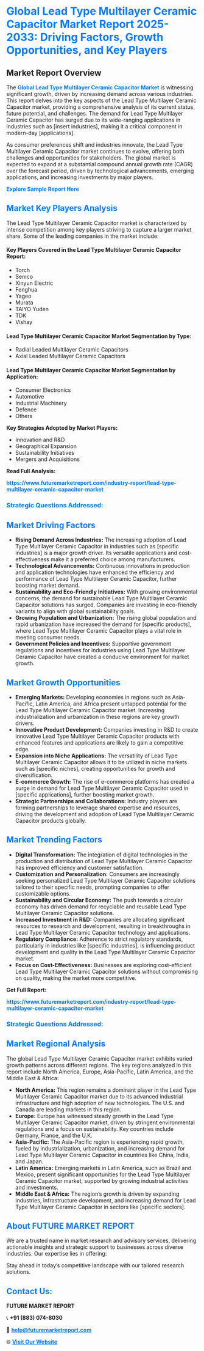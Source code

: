 <h1 style="color: #007BFF;">Global Lead Type Multilayer Ceramic Capacitor Market Report 2025-2033: Driving Factors, Growth Opportunities, and Key Players</h1>

<section id="overview">
<h2>Market Report Overview</h2>
<p>The <a href="https://www.futuremarketreport.com/industry-report/lead-type-multilayer-ceramic-capacitor-market" style="color: #007BFF; text-decoration: none;"><strong>Global Lead Type Multilayer Ceramic Capacitor Market</strong></a> is witnessing significant growth, driven by increasing demand across various industries. This report delves into the key aspects of the Lead Type Multilayer Ceramic Capacitor market, providing a comprehensive analysis of its current status, future potential, and challenges. The demand for Lead Type Multilayer Ceramic Capacitor has surged due to its wide-ranging applications in industries such as [insert industries], making it a critical component in modern-day [applications].</p>
<p>As consumer preferences shift and industries innovate, the Lead Type Multilayer Ceramic Capacitor market continues to evolve, offering both challenges and opportunities for stakeholders. The global market is expected to expand at a substantial compound annual growth rate (CAGR) over the forecast period, driven by technological advancements, emerging applications, and increasing investments by major players.</p>
</section>

<section id="overview">
<p><a href="https://www.futuremarketreport.com/request-sample/reportId=75788" style="color: #007BFF; text-decoration: none;"><strong>Explore Sample Report Here</strong></a></p>
</section>

<section id="key-players">
<h2 style="color: #007BFF;">Market Key Players Analysis</h2>
<p>The Lead Type Multilayer Ceramic Capacitor market is characterized by intense competition among key players striving to capture a larger market share. Some of the leading companies in the market include:</p>
<h4>Key Players Covered in the Lead Type Multilayer Ceramic Capacitor Report:</h4>
<ul><li>Torch</li><li>Semco</li><li>Xinyun Electric</li><li>Fenghua</li><li>Yageo</li><li>Murata</li><li>TAIYO Yuden</li><li>TDK</li><li>Vishay</li></ul>
<h4>Lead Type Multilayer Ceramic Capacitor Market Segmentation by Type:</h4>
<ul><li>Radial Leaded Multilayer Ceramic Capacitors</li><li>Axial Leaded Multilayer Ceramic Capacitors</li></ul>

<h4>Lead Type Multilayer Ceramic Capacitor Market Segmentation by Application:</h4>
<ul><li>Consumer Electronics</li><li>Automotive</li><li>Industrial Machinery</li><li>Defence</li><li>Others</li></ul>
<p><strong>Key Strategies Adopted by Market Players:</strong></p>
<ul>
<li>Innovation and R&D</li>
<li>Geographical Expansion</li>
<li>Sustainability Initiatives</li>
<li>Mergers and Acquisitions</li>
</ul>
</section>

<section>
<p><strong>Read Full Analysis: </strong></p><a href="https://www.futuremarketreport.com/industry-report/lead-type-multilayer-ceramic-capacitor-market" style="color: #007BFF; text-decoration: none;"><strong>https://www.futuremarketreport.com/industry-report/lead-type-multilayer-ceramic-capacitor-market</strong></a>
<h3 style="color: #007BFF;">Strategic Questions Addressed:</h3>
</section>

<section id="driving-factors">
<h2 style="color: #007BFF;">Market Driving Factors</h2>
<ul>
<li><strong>Rising Demand Across Industries:</strong> The increasing adoption of Lead Type Multilayer Ceramic Capacitor in industries such as [specific industries] is a major growth driver. Its versatile applications and cost-effectiveness make it a preferred choice among manufacturers.</li>
<li><strong>Technological Advancements:</strong> Continuous innovations in production and application technologies have enhanced the efficiency and performance of Lead Type Multilayer Ceramic Capacitor, further boosting market demand.</li>
<li><strong>Sustainability and Eco-Friendly Initiatives:</strong> With growing environmental concerns, the demand for sustainable Lead Type Multilayer Ceramic Capacitor solutions has surged. Companies are investing in eco-friendly variants to align with global sustainability goals.</li>
<li><strong>Growing Population and Urbanization:</strong> The rising global population and rapid urbanization have increased the demand for [specific products], where Lead Type Multilayer Ceramic Capacitor plays a vital role in meeting consumer needs.</li>
<li><strong>Government Policies and Incentives:</strong> Supportive government regulations and incentives for industries using Lead Type Multilayer Ceramic Capacitor have created a conducive environment for market growth.</li>
</ul>
</section>

<section id="growth-opportunities">
<h2 style="color: #007BFF;">Market Growth Opportunities</h2>
<ul>
<li><strong>Emerging Markets:</strong> Developing economies in regions such as Asia-Pacific, Latin America, and Africa present untapped potential for the Lead Type Multilayer Ceramic Capacitor market. Increasing industrialization and urbanization in these regions are key growth drivers.</li>
<li><strong>Innovative Product Development:</strong> Companies investing in R&D to create innovative Lead Type Multilayer Ceramic Capacitor products with enhanced features and applications are likely to gain a competitive edge.</li>
<li><strong>Expansion into Niche Applications:</strong> The versatility of Lead Type Multilayer Ceramic Capacitor allows it to be utilized in niche markets such as [specific niches], creating opportunities for growth and diversification.</li>
<li><strong>E-commerce Growth:</strong> The rise of e-commerce platforms has created a surge in demand for Lead Type Multilayer Ceramic Capacitor used in [specific applications], further boosting market growth.</li>
<li><strong>Strategic Partnerships and Collaborations:</strong> Industry players are forming partnerships to leverage shared expertise and resources, driving the development and adoption of Lead Type Multilayer Ceramic Capacitor products globally.</li>
</ul>
</section>

<section id="trending-factors">
<h2 style="color: #007BFF;">Market Trending Factors</h2>
<ul>
<li><strong>Digital Transformation:</strong> The integration of digital technologies in the production and distribution of Lead Type Multilayer Ceramic Capacitor has improved efficiency and customer satisfaction.</li>
<li><strong>Customization and Personalization:</strong> Consumers are increasingly seeking personalized Lead Type Multilayer Ceramic Capacitor solutions tailored to their specific needs, prompting companies to offer customizable options.</li>
<li><strong>Sustainability and Circular Economy:</strong> The push towards a circular economy has driven demand for recyclable and reusable Lead Type Multilayer Ceramic Capacitor solutions.</li>
<li><strong>Increased Investment in R&D:</strong> Companies are allocating significant resources to research and development, resulting in breakthroughs in Lead Type Multilayer Ceramic Capacitor technology and applications.</li>
<li><strong>Regulatory Compliance:</strong> Adherence to strict regulatory standards, particularly in industries like [specific industries], is influencing product development and quality in the Lead Type Multilayer Ceramic Capacitor market.</li>
<li><strong>Focus on Cost-Effectiveness:</strong> Businesses are exploring cost-efficient Lead Type Multilayer Ceramic Capacitor solutions without compromising on quality, making the market more competitive.</li>
</ul>
</section>

<section>
<p><strong>Get Full Report: </strong></p><a href="https://www.futuremarketreport.com/industry-report/lead-type-multilayer-ceramic-capacitor-market" style="color: #007BFF; text-decoration: none;"><strong>https://www.futuremarketreport.com/industry-report/lead-type-multilayer-ceramic-capacitor-market</strong></a>
<h3 style="color: #007BFF;">Strategic Questions Addressed:</h3>
</section>


<section id="regional-analysis">
<h2 style="color: #007BFF;">Market Regional Analysis</h2>
<p>The global Lead Type Multilayer Ceramic Capacitor market exhibits varied growth patterns across different regions. The key regions analyzed in this report include North America, Europe, Asia-Pacific, Latin America, and the Middle East & Africa:</p>
<ul>
<li><strong>North America:</strong> This region remains a dominant player in the Lead Type Multilayer Ceramic Capacitor market due to its advanced industrial infrastructure and high adoption of new technologies. The U.S. and Canada are leading markets in this region.</li>
<li><strong>Europe:</strong> Europe has witnessed steady growth in the Lead Type Multilayer Ceramic Capacitor market, driven by stringent environmental regulations and a focus on sustainability. Key countries include Germany, France, and the U.K.</li>
<li><strong>Asia-Pacific:</strong> The Asia-Pacific region is experiencing rapid growth, fueled by industrialization, urbanization, and increasing demand for Lead Type Multilayer Ceramic Capacitor in countries like China, India, and Japan.</li>
<li><strong>Latin America:</strong> Emerging markets in Latin America, such as Brazil and Mexico, present significant opportunities for the Lead Type Multilayer Ceramic Capacitor market, supported by growing industrial activities and investments.</li>
<li><strong>Middle East & Africa:</strong> The region’s growth is driven by expanding industries, infrastructure development, and increasing demand for Lead Type Multilayer Ceramic Capacitor in sectors like [specific sectors].</li>
</ul>
</section>

<footer>
<h2 style="color: #007BFF;">About FUTURE MARKET REPORT</h2>
<p>We are a trusted name in market research and advisory services, delivering actionable insights and strategic support to businesses across diverse industries. Our expertise lies in offering:</p>

<p>Stay ahead in today’s competitive landscape with our tailored research solutions.</p>

<h2 style="color: #007BFF;">Contact Us:</h2>
<p><strong>FUTURE MARKET REPORT</strong></p>
<p>📞 <strong>+91 (883) 074-8030</strong></p>
<p>📧 <strong><a href="mailto:help@futuremarketreport.com" style="color: #007BFF;">help@futuremarketreport.com</a></strong></p>
<p>🌐 <strong><a href="https://www.futuremarketreport.com/" style="color: #007BFF;">Visit Our Website</a></strong></p>
</footer>